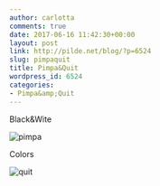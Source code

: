 ```yaml
---
author: carlotta
comments: true
date: 2017-06-16 11:42:30+00:00
layout: post
link: http://pilde.net/blog/?p=6524
slug: pimpaquit
title: Pimpa&Quit
wordpress_id: 6524
categories:
- Pimpa&amp;Quit
---
```


Black&Wite

![pimpa]({{baseurl}}/uploads/2017/06/pimpa.png)


Colors

![quit]({{baseurl}}/uploads/2017/06/quit.png)



